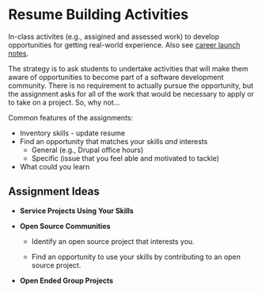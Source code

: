 # Resume Building Activities

In-class activites (e.g., assigined and assessed work) to develop opportunities for getting real-world experience. Also see [career launch notes](https://github.com/DouglasUrner/CS-Careers/blob/master/career-launch.md).

The strategy is to ask students to undertake activities that will make them aware of opportunities to become part of a software development community. There is no requirement to actually pursue the opportunity, but the assignment asks for all of the work that would be necessary to apply or to take on a project. So, why not...

Common features of the assignments:
* Inventory skills - update resume
* Find an opportunity that matches your skills _and_ interests
  - General (e.g., Drupal office hours)
  - Specific (issue that you feel able and motivated to tackle)
* What could you learn

## Assignment Ideas

* **Service Projects Using Your Skills**

* **Open Source Communities**

  - Identify an open source project that interests you.
  
  - Find an opportunity to use your skills by contributing to an open source project.

* **Open Ended Group Projects**
